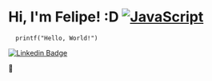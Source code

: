 # Hi, I'm Felipe! :D [![JavaScript](https://img.shields.io/badge/--F7DF1E?logo=javascript&logoColor=000)](https://www.javascript.com/)
      printf("Hello, World!")
[![Linkedin Badge](https://img.shields.io/badge/-LinkedIn-blue?style=flat-square&logo=Linkedin&logoColor=white&link=https://www.linkedin.com/in/fagnerpsantos/)](https://www.linkedin.com/in/fagnerpsantos/)
      
  🚀
  
   
  </div>
 </div>
 
 

